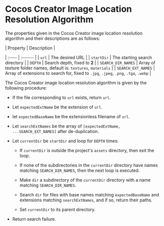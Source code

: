 # Cocos Creator Image Location Resolution Algorithm

The properties given in the Cocos Creator image location resolution algorithm and their descriptions are as follows:


| Property | Description |

| :---- | :------ |
| `url` | The desired URL |
| `startDir` | The starting search directory |
| `DEPTH` | Search depth, fixed to **2** |
| `SEARCH_DIR_NAMES` | Array of texture folder names, default is: `textures`, `materials` |
| `SEARCH_EXT_NAMES` | Array of extensions to search for, fixed to `.jpg`, `.jpeg`, `.png`, `.tga`, `.webp` |

The Cocos Creator image location resolution algorithm is given by the following procedure:

- If the file corresponding to `url` exists, return `url`.

- Let `expectedExtName` be the extension of `url`.

- let `expectedBaseName` be the extensionless filename of `url`.


- Let `searchExtNames` be the array of `[expectedExtName, ...SEARCH_EXT_NAMES]` after de-duplication.


- Let `currentDir` be `startDir` and loop for `DEPTH` times:

    - If `currentDir` is outside the project's `assets` directory, then exit the loop.


    - If none of the subdirectories in the `currentDir` directory have names matching `SEARCH_DIR_NAMES`, then the next loop is executed.

    - Make `dir` a subdirectory of the `currentDir` directory with a name matching `SEARCH_DIR_NAMES`.

    - Search `dir` for files with base names matching `expectedBaseName` and extensions matching `searchExtNames`, and if so, return their paths.

    - Set `currentDir` to its parent directory.

- Return search failure.
